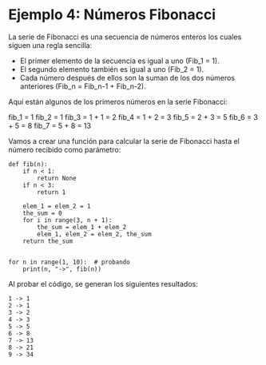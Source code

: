 # Ejemplo 4: Números Fibonacci

La serie de Fibonacci es una secuencia de números enteros los cuales siguen una regla sencilla:

* El primer elemento de la secuencia es igual a uno (Fib_1 = 1).
* El segundo elemento también es igual a uno (Fib_2 = 1).
* Cada número después de ellos son la suman de los dos números anteriores (Fib_n = Fib_n-1 + Fib_n-2).

Aquí están algunos de los primeros números en la serie Fibonacci:

fib_1 = 1
fib_2 = 1
fib_3 = 1 + 1 = 2
fib_4 = 1 + 2 = 3
fib_5 = 2 + 3 = 5
fib_6 = 3 + 5 = 8
fib_7 = 5 + 8 = 13

Vamos a crear una función para calcular la serie de Fibonacci hasta el número recibido como parámetro:

```
def fib(n):
    if n < 1:
        return None
    if n < 3:
        return 1

    elem_1 = elem_2 = 1
    the_sum = 0
    for i in range(3, n + 1):
        the_sum = elem_1 + elem_2
        elem_1, elem_2 = elem_2, the_sum
    return the_sum


for n in range(1, 10):  # probando
    print(n, "->", fib(n))
```

Al probar el código, se generan los siguientes resultados:

```
1 -> 1
2 -> 1
3 -> 2
4 -> 3
5 -> 5
6 -> 8
7 -> 13
8 -> 21
9 -> 34
```

